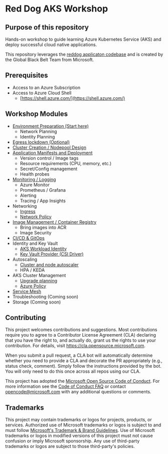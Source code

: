# Red Dog AKS Workshop

## Purpose of this repository

Hands-on workshop to guide learning Azure Kubernetes Service (AKS) and deploy successful cloud native applications.

This repository leverages the [reddog applicaton codebase](https://github.com/Azure/reddog-code) and is created by the Global Black Belt Team from Microsoft.

## Prerequisites

* Access to an Azure Subscription
* Access to Azure Cloud Shell
  * [https://shell.azure.com/](https://shell.azure.com/)

## Workshop Modules

* [Environment Preparation (Start here)](./docs/000-environment-prep.md)
    * Network Planning
    * Identity Planning
* [Egress lockdown (Optional)](./docs/optional-001-egress-lockdown.md)
* [Cluster Creation / Nodepool Design](./docs/001-cluster-creation.md)
* [Application Manifests and Deployment](./docs/002-app-deployment.md)
    * Version control / Image tags
    * Resource requirements (CPU, memory, etc.)
    * Secret/Config management
    * Health probes
* [Monitoring / Logging](./docs/003-monitoring.md)
    * Azure Monitor
    * Prometheus / Grafana
    * Alerting
    * Tracing / App Insights   
* Networking
    * [Ingress](docs/004a-ingress.md)
    * [Network Policy](./docs/004b-network-policy.md)
* [Image Management / Container Registry](./docs/005-container-registry.md)
    * Bring images into ACR 
    * Image Security
* [CI/CD & GitOps](./docs/006-cicd-gitops.md)
* Identity and Key Vault
    * [AKS Workload Identity](./docs/007a-workload-identity.md)
    * [Key Vault Provider (CSI Driver)](./docs/007b-key-vault-csi-driver.md)
* Autoscaling
    * [Cluster and node autoscaler](./docs/008-autoscaling-setup.md)
    * HPA / KEDA
* AKS Cluster Management
    * [Upgrade planning](./docs/009a-cluster-upgrades.md)
    * [Azure Policy](./docs/009b-cluster-policy.md)
* [Service Mesh](./docs/010-service-mesh.md)
* Troubleshooting (Coming soon)
* Storage (Coming soon)



## Contributing

This project welcomes contributions and suggestions.  Most contributions require you to agree to a
Contributor License Agreement (CLA) declaring that you have the right to, and actually do, grant us
the rights to use your contribution. For details, visit https://cla.opensource.microsoft.com.

When you submit a pull request, a CLA bot will automatically determine whether you need to provide
a CLA and decorate the PR appropriately (e.g., status check, comment). Simply follow the instructions
provided by the bot. You will only need to do this once across all repos using our CLA.

This project has adopted the [Microsoft Open Source Code of Conduct](https://opensource.microsoft.com/codeofconduct/).
For more information see the [Code of Conduct FAQ](https://opensource.microsoft.com/codeofconduct/faq/) or
contact [opencode@microsoft.com](mailto:opencode@microsoft.com) with any additional questions or comments.

## Trademarks

This project may contain trademarks or logos for projects, products, or services. Authorized use of Microsoft 
trademarks or logos is subject to and must follow 
[Microsoft's Trademark & Brand Guidelines](https://www.microsoft.com/en-us/legal/intellectualproperty/trademarks/usage/general).
Use of Microsoft trademarks or logos in modified versions of this project must not cause confusion or imply Microsoft sponsorship.
Any use of third-party trademarks or logos are subject to those third-party's policies.